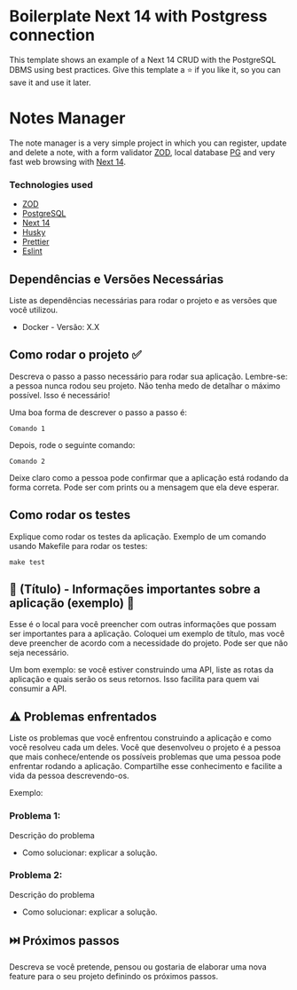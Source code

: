 # Boilerplate Next 14 with Postgress connection
This template shows an example of a Next 14 CRUD with the PostgreSQL DBMS using best practices. Give this template a ⭐ if you like it, so you can save it and use it later.

# Notes Manager

The note manager is a very simple project in which you can register, update and delete a note, with a form validator [ZOD](https://zod.dev/?id=introduction), local database [PG](https://www.postgresql.org/download/) and very fast web browsing with [Next 14](https://nextjs.org/blog/next-14).


### Technologies used

* [ZOD](https://zod.dev/?id=introduction)
* [PostgreSQL](https://www.postgresql.org/download/)
* [Next 14](https://nextjs.org/blog/next-14)
* [Husky](https://typicode.github.io/husky/)
* [Prettier](https://prettier.io/)
* [Eslint](https://eslint.org/)

## Dependências e Versões Necessárias

Liste as dependências necessárias para rodar o projeto e as versões que você utilizou.

* Docker - Versão: X.X

## Como rodar o projeto ✅

Descreva o passo a passo necessário para rodar sua aplicação. Lembre-se: a pessoa nunca rodou seu projeto. Não tenha medo de detalhar o máximo possível. Isso é necessário!

Uma boa forma de descrever o passo a passo é:

```
Comando 1
```

Depois, rode o seguinte comando:

```
Comando 2
```

Deixe claro como a pessoa pode confirmar que a aplicação está rodando da forma correta. Pode ser com prints ou a mensagem que ela deve esperar.

## Como rodar os testes

Explique como rodar os testes da aplicação. Exemplo de um comando usando Makefile para rodar os testes:

```
make test
```

## 📌 (Título) - Informações importantes sobre a aplicação (exemplo) 📌

Esse é o local para você preencher com outras informações que possam ser importantes para a aplicação. Coloquei um exemplo de título, mas você deve preencher de acordo com a necessidade do projeto. Pode ser que não seja necessário.

Um bom exemplo: se você estiver construindo uma API, liste as rotas da aplicação e quais serão os seus retornos. Isso facilita para quem vai consumir a API.


## ⚠️ Problemas enfrentados

Liste os problemas que você enfrentou construindo a aplicação e como você resolveu cada um deles. Você que desenvolveu o projeto é a pessoa que mais conhece/entende os possíveis problemas que uma pessoa pode enfrentar rodando a aplicação. Compartilhe esse conhecimento e facilite a vida da pessoa descrevendo-os.

Exemplo:

### Problema 1:
Descrição do problema
* Como solucionar: explicar a solução.

### Problema 2:
Descrição do problema
* Como solucionar: explicar a solução.

## ⏭️ Próximos passos

Descreva se você pretende, pensou ou gostaria de elaborar uma nova feature para o seu projeto definindo os próximos passos.
